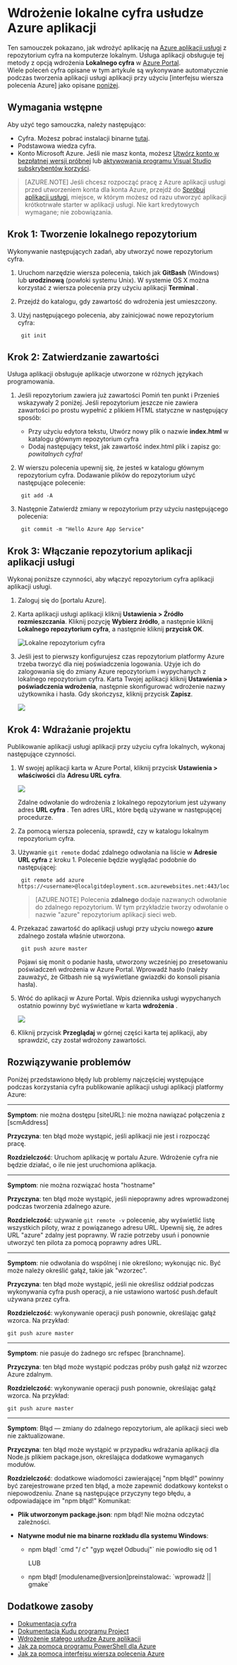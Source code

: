 <properties
    pageTitle="Wdrożenie lokalne cyfra usłudze Azure aplikacji"
    description="Dowiedz się, jak włączyć lokalnego wdrożenia cyfra usłudze Azure w aplikacji."
    services="app-service"
    documentationCenter=""
    authors="dariagrigoriu"
    manager="wpickett"
    editor="mollybos"/>

<tags
    ms.service="app-service"
    ms.workload="na"
    ms.tgt_pltfrm="na"
    ms.devlang="na"
    ms.topic="article"
    ms.date="06/13/2016"
    ms.author="dariagrigoriu"/>
    
# <a name="local-git-deployment-to-azure-app-service"></a>Wdrożenie lokalne cyfra usłudze Azure aplikacji

Ten samouczek pokazano, jak wdrożyć aplikację na [Azure aplikacji usługi] z repozytorium cyfra na komputerze lokalnym. Usługa aplikacji obsługuje tej metody z opcją wdrożenia **Lokalnego cyfra** w [Azure Portal].  
Wiele poleceń cyfra opisane w tym artykule są wykonywane automatycznie podczas tworzenia aplikacji usługi aplikacji przy użyciu [interfejsu wiersza polecenia Azure] jako opisane [poniżej](app-service-web-get-started.md).

## <a name="prerequisites"></a>Wymagania wstępne

Aby użyć tego samouczka, należy następująco:

- Cyfra. Możesz pobrać instalacji binarne [tutaj](http://www.git-scm.com/downloads).  
- Podstawowa wiedza cyfra.
- Konto Microsoft Azure. Jeśli nie masz konta, możesz [Utwórz konto w bezpłatnej wersji próbnej](https://azure.microsoft.com/pricing/free-trial) lub [aktywowania programu Visual Studio subskrybentów korzyści](https://azure.microsoft.com/pricing/member-offers/msdn-benefits-details).

>[AZURE.NOTE] Jeśli chcesz rozpocząć pracę z Azure aplikacji usługi przed utworzeniem konta dla konta Azure, przejdź do [Spróbuj aplikacji usługi](http://go.microsoft.com/fwlink/?LinkId=523751), miejsce, w którym możesz od razu utworzyć aplikacji krótkotrwałe starter w aplikacji usługi. Nie kart kredytowych wymagane; nie zobowiązania.  

## <a name="Step1"></a>Krok 1: Tworzenie lokalnego repozytorium

Wykonywanie następujących zadań, aby utworzyć nowe repozytorium cyfra.

1. Uruchom narzędzie wiersza polecenia, takich jak **GitBash** (Windows) lub **urodzinową** (powłoki systemu Unix). W systemie OS X można korzystać z wiersza polecenia przy użyciu aplikacji **Terminal** .

2. Przejdź do katalogu, gdy zawartość do wdrożenia jest umieszczony.

3. Użyj następującego polecenia, aby zainicjować nowe repozytorium cyfra:

        git init

## <a name="Step2"></a>Krok 2: Zatwierdzanie zawartości

Usługa aplikacji obsługuje aplikacje utworzone w różnych językach programowania. 

1. Jeśli repozytorium zawiera już zawartości Pomiń ten punkt i Przenieś wskazywały 2 poniżej. Jeśli repozytorium jeszcze nie zawiera zawartości po prostu wypełnić z plikiem HTML statyczne w następujący sposób: 

    - Przy użyciu edytora tekstu, Utwórz nowy plik o nazwie **index.html** w katalogu głównym repozytorium cyfra
    - Dodaj następujący tekst, jak zawartość index.html plik i zapisz go: *powitalnych cyfra!*
        
2. W wierszu polecenia upewnij się, że jesteś w katalogu głównym repozytorium cyfra. Dodawanie plików do repozytorium użyć następujące polecenie:

        git add -A 

4. Następnie Zatwierdź zmiany w repozytorium przy użyciu następującego polecenia:

        git commit -m "Hello Azure App Service"

## <a name="Step3"></a>Krok 3: Włączanie repozytorium aplikacji aplikacji usługi

Wykonaj poniższe czynności, aby włączyć repozytorium cyfra aplikacji aplikacji usługi.

1. Zaloguj się do [portalu Azure].

2. Karta aplikacji usługi aplikacji kliknij **Ustawienia > Źródło rozmieszczania**. Kliknij pozycję **Wybierz źródło**, a następnie kliknij **Lokalnego repozytorium cyfra**, a następnie kliknij **przycisk OK**.  

    ![Lokalne repozytorium cyfra](./media/app-service-deploy-local-git/local_git_selection.png)

3. Jeśli jest to pierwszy konfigurujesz czas repozytorium platformy Azure trzeba tworzyć dla niej poświadczenia logowania. Użyje ich do zalogowania się do zmiany Azure repozytorium i wypychanych z lokalnego repozytorium cyfra. Karta Twojej aplikacji kliknij **Ustawienia > poświadczenia wdrożenia**, następnie skonfigurować wdrożenie nazwy użytkownika i hasła. Gdy skończysz, kliknij przycisk **Zapisz**.

    ![](./media/app-service-deploy-local-git/deployment_credentials.png)

## <a name="Step4"></a>Krok 4: Wdrażanie projektu

Publikowanie aplikacji usługi aplikacji przy użyciu cyfra lokalnych, wykonaj następujące czynności.

1. W swojej aplikacji karta w Azure Portal, kliknij przycisk **Ustawienia > właściwości** dla **Adresu URL cyfra**.

    ![](./media/app-service-deploy-local-git/git_url.png)

    Zdalne odwołanie do wdrożenia z lokalnego repozytorium jest używany adres **URL cyfra** . Ten adres URL, które będą używane w następującej procedurze.

2. Za pomocą wiersza polecenia, sprawdź, czy w katalogu lokalnym repozytorium cyfra.

3. Używanie `git remote` dodać zdalnego odwołania na liście w **Adresie URL cyfra** z kroku 1. Polecenie będzie wyglądać podobnie do następującej:

        git remote add azure https://<username>@localgitdeployment.scm.azurewebsites.net:443/localgitdeployment.git         
    > [AZURE.NOTE] Polecenia **zdalnego** dodaje nazwanych odwołanie do zdalnego repozytorium. W tym przykładzie tworzy odwołanie o nazwie "azure" repozytorium aplikacji sieci web.

4. Przekazać zawartość do aplikacji usługi przy użyciu nowego **azure** zdalnego została właśnie utworzona.

        git push azure master

    Pojawi się monit o podanie hasła, utworzony wcześniej po zresetowaniu poświadczeń wdrożenia w Azure Portal. Wprowadź hasło (należy zauważyć, że Gitbash nie są wyświetlane gwiazdki do konsoli pisania hasła). 
       
5. Wróć do aplikacji w Azure Portal. Wpis dziennika usługi wypychanych ostatnio powinny być wyświetlane w karta **wdrożenia** . 

    ![](./media/app-service-deploy-local-git/deployment_history.png)

6. Kliknij przycisk **Przeglądaj** w górnej części karta tej aplikacji, aby sprawdzić, czy został wdrożony zawartości. 
    
## <a name="Step5"></a>Rozwiązywanie problemów

Poniżej przedstawiono błędy lub problemy najczęściej występujące podczas korzystania cyfra publikowanie aplikacji usługi aplikacji platformy Azure:

****

**Symptom**: nie można dostępu [siteURL]: nie można nawiązać połączenia z [scmAddress]

**Przyczyna**: ten błąd może wystąpić, jeśli aplikacji nie jest i rozpocząć pracę.

**Rozdzielczość**: Uruchom aplikację w portalu Azure. Wdrożenie cyfra nie będzie działać, o ile nie jest uruchomiona aplikacja. 


****

**Symptom**: nie można rozwiązać hosta "hostname"

**Przyczyna**: ten błąd może wystąpić, jeśli niepoprawny adres wprowadzonej podczas tworzenia zdalnego azure.

**Rozdzielczość**: używanie `git remote -v` polecenie, aby wyświetlić listę wszystkich piloty, wraz z powiązanego adresu URL. Upewnij się, że adres URL "azure" zdalny jest poprawny. W razie potrzeby usuń i ponownie utworzyć ten pilota za pomocą poprawny adres URL.

****

**Symptom**: nie odwołania do wspólnej i nie określono; wykonując nic. Być może należy określić gałąź, takie jak "wzorzec".

**Przyczyna**: ten błąd może wystąpić, jeśli nie określisz oddział podczas wykonywania cyfra push operacji, a nie ustawiono wartość push.default używana przez cyfra.

**Rozdzielczość**: wykonywanie operacji push ponownie, określając gałąź wzorca. Na przykład:

    git push azure master

****

**Symptom**: nie pasuje do żadnego src refspec [branchname].

**Przyczyna**: ten błąd może wystąpić podczas próby push gałąź niż wzorzec Azure zdalnym.

**Rozdzielczość**: wykonywanie operacji push ponownie, określając gałąź wzorca. Na przykład:

    git push azure master

****

**Symptom**: Błąd — zmiany do zdalnego repozytorium, ale aplikacji sieci web nie zaktualizowane.

**Przyczyna**: ten błąd może wystąpić w przypadku wdrażania aplikacji dla Node.js plikiem package.json, określająca dodatkowe wymaganych modułów.

**Rozdzielczość**: dodatkowe wiadomości zawierającej "npm błąd!" powinny być zarejestrowane przed ten błąd, a może zapewnić dodatkowy kontekst o niepowodzeniu. Znane są następujące przyczyny tego błędu, a odpowiadające im "npm błąd!" Komunikat:

* **Plik utworzonym package.json**: npm błąd! Nie można odczytać zależności.

* **Natywne moduł nie ma binarne rozkładu dla systemu Windows**:

    * npm błąd! \`cmd "/ c" "gyp węzeł Odbuduj"\` nie powiodło się od 1

        LUB

    * npm błąd! [modulename@version]preinstalować: \`wprowadź || gmake\`


## <a name="additional-resources"></a>Dodatkowe zasoby

* [Dokumentacja cyfra](http://git-scm.com/documentation)
* [Dokumentacja Kudu programu Project](https://github.com/projectkudu/kudu/wiki)
* [Wdrożenie stałego usłudze Azure aplikacji](app-service-continuous-deployment.md)
* [Jak za pomocą programu PowerShell dla Azure](../powershell-install-configure.md)
* [Jak za pomocą interfejsu wiersza polecenia Azure](../xplat-cli-install.md)

[Azure aplikacji usługi]: https://azure.microsoft.com/documentation/articles/app-service-changes-existing-services/
[Azure Developer Center]: http://www.windowsazure.com/en-us/develop/overview/
[Azure Portal]: https://portal.azure.com
[Git website]: http://git-scm.com
[Installing Git]: http://git-scm.com/book/en/Getting-Started-Installing-Git
[Azure interfejsu wiersza polecenia]: https://azure.microsoft.com/en-us/documentation/articles/xplat-cli-azure-resource-manager/

[Using Git with CodePlex]: http://codeplex.codeplex.com/wikipage?title=Using%20Git%20with%20CodePlex&referringTitle=Source%20control%20clients&ProjectName=codeplex
[Quick Start - Mercurial]: http://mercurial.selenic.com/wiki/QuickStart
